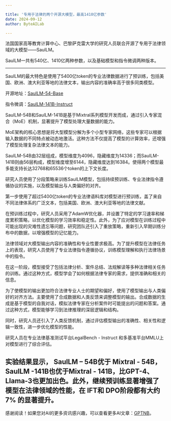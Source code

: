 ```yaml
---

title: '专用于法律的两个开源大模型，最高1410亿参数'
date: 2024-09-12
author: ByteAILab

---
```


法国国家高等教育计算中心、巴黎萨克雷大学的研究人员联合开源了专用于法律领域的大模型——SaulLM。

SaulLM一共有540亿、1410亿两种参数，以及基础模型和指令微调两种版本。

---
SaulLM的最大特色是使用了5400亿token的专业法律数据进行了预训练，包括美国、欧洲、澳大利亚等地的法律文本，输出内容的准确率高于很多同类模型。

开源地址：[SaulLM-54-Base](https://huggingface.co/Equall/SaulLM-54-Base)

指令微调：[SaulLM-141B-Instruct](https://huggingface.co/Equall/SaulLM-141B-Instruct)

SaulLM-54B和SaulLM-141B是基于Mixtral系列模型开发而成，通过引入专家混合（MoE）机制，显著提升了模型处理大量数据的能力。

MoE架构的核心思想是将大型模型分解为多个小型专家网络，这些专家可以根据输入数据的不同特点被动态地激活。这种方法不仅提高了模型的计算效率，还增强了模型处理复杂法律文本的能力。

SaulLM-54B由32层组成，模型维度为4096，隐藏维度为14336；而SaulLM-141B则由56层构成，模型维度增至6144，隐藏维度达到16384。使得两个模型最多能支持长达32768和65536个token的上下文长度。

研究人员使用了分段策略来训练SaulLM模型，包括持续预训练、专业法律指令遵循协议的实施，以及模型输出与人类偏好的对齐。

第一步使用了超过5400亿token的专业法律语料库对模型进行预训练，盖了来自不同法律体系的广泛文本，包括美国、欧洲、澳大利亚等地的法律文献。

在预训练过程中，研究人员采用了AdamW优化器，并设置了特定的学习速率和梯度累积策略，以优化模型的学习效率和稳定性。此外，为了应对模型在训练过程中可能出现的灾难性遗忘等问题，研究团队还引入了重放策略，重新引入早期训练分布中的数据，以增强模型的记忆能力。

法律领域对大模型输出内容的准确性和专业性要求极高。为了提升模型在法律任务上的表现，研究人员使用了专业法律指令遵循协议，训练模型理解和执行法律场景中的指令。

在这一阶段，模型接受了包括法律分析、案件总结、法规解读等多种法律相关任务的训练。通过这种方式，模型学会了如何根据法律专家的需求，提供准确和相关的信息。

为了使模型的输出更加符合法律专业人士的期望和偏好，使用了模型输出与人类偏好的对齐方法。主要使用了合成数据和人类反馈来调整模型的输出。合成数据的生成是基于模型的自我对话，模拟法律专家在分析案件时可能提出的问题和答案。通过这种方式，模型能够学习到法律推理的深层逻辑和结构。

同时，研究人员还引入了人类反馈机制，通过评估模型输出的准确性、相关性和逻辑一致性，进一步优化模型的性能。

研究人员在专业法律基准测试平台LegalBench - Instruct 和多基准平台MMLU上对模型进行了综合评估。

实验结果显示， SaulLM – 54B优于 Mixtral - 54B，SaulLM -141B也优于Mixtral - 141B，比GPT-4、Llama-3也更加出色。此外，继续预训练显著增强了模型在法律领域的性能，在 IFT和 DPO阶段都有大约 7% 的显著提升。
---
感谢阅读！如果您对AI的更多资讯感兴趣，可以查看更多AI文章：[GPTNB](https://gptnb.com)。